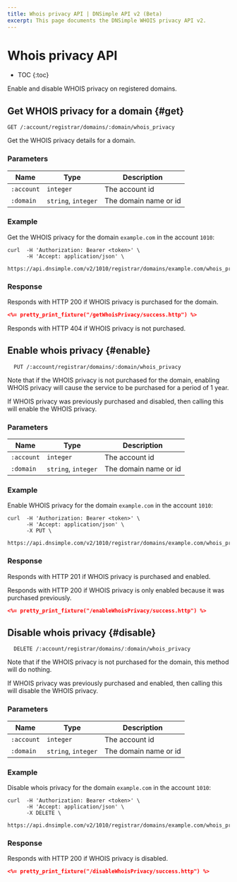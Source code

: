 ```yaml
---
title: Whois privacy API | DNSimple API v2 (Beta)
excerpt: This page documents the DNSimple WHOIS privacy API v2.
---
```


# Whois privacy API

* TOC
{:toc}

Enable and disable WHOIS privacy on registered domains.


## Get WHOIS privacy for a domain {#get}

    GET /:account/registrar/domains/:domain/whois_privacy

Get the WHOIS privacy details for a domain.

### Parameters

Name | Type | Description
-----|------|------------
`:account` | `integer` | The account id
`:domain` | `string`, `integer` | The domain name or id

### Example

Get the WHOIS privacy for the domain `example.com` in the account `1010`:

    curl  -H 'Authorization: Bearer <token>' \
          -H 'Accept: application/json' \
          https://api.dnsimple.com/v2/1010/registrar/domains/example.com/whois_privacy

### Response

Responds with HTTP 200 if WHOIS privacy is purchased for the domain.

~~~json
<%= pretty_print_fixture("/getWhoisPrivacy/success.http") %>
~~~

Responds with HTTP 404 if WHOIS privacy is not purchased.

## Enable whois privacy {#enable}

      PUT /:account/registrar/domains/:domain/whois_privacy

Note that if the WHOIS privacy is not purchased for the domain, enabling WHOIS
privacy will cause the service to be purchased for a period of 1 year.

If WHOIS privacy was previously purchased and disabled, then calling this will
enable the WHOIS privacy.

### Parameters

Name | Type | Description
-----|------|------------
`:account` | `integer` | The account id
`:domain` | `string`, `integer` | The domain name or id

### Example

Enable WHOIS privacy for the domain `example.com` in the account `1010`:

    curl  -H 'Authorization: Bearer <token>' \
          -H 'Accept: application/json' \
          -X PUT \
          https://api.dnsimple.com/v2/1010/registrar/domains/example.com/whois_privacy

### Response

Responds with HTTP 201 if WHOIS privacy is purchased and enabled.

Responds with HTTP 200 if WHOIS privacy is only enabled because it was purchased previously.

~~~json
<%= pretty_print_fixture("/enableWhoisPrivacy/success.http") %>
~~~

## Disable whois privacy {#disable}

      DELETE /:account/registrar/domains/:domain/whois_privacy

Note that if the WHOIS privacy is not purchased for the domain, this method will
do nothing.

If WHOIS privacy was previously purchased and enabled, then calling this will
disable the WHOIS privacy.

### Parameters

Name | Type | Description
-----|------|------------
`:account` | `integer` | The account id
`:domain` | `string`, `integer` | The domain name or id

### Example

Disable whois privacy for the domain `example.com` in the account `1010`:

    curl  -H 'Authorization: Bearer <token>' \
          -H 'Accept: application/json' \
          -X DELETE \
          https://api.dnsimple.com/v2/1010/registrar/domains/example.com/whois_privacy

### Response

Responds with HTTP 200 if WHOIS privacy is disabled.

~~~json
<%= pretty_print_fixture("/disableWhoisPrivacy/success.http") %>
~~~
